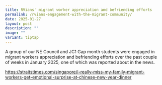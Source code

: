 ```yaml
---
title: RVians' migrant worker appreciation and befriending efforts
permalink: /rvians-engagement-with-the-migrant-community/
date: 2025-01-27
layout: post
description: ""
image: ""
variant: tiptap
---
```

<p>A group of our NE Council and JC1 Gap month students were engaged in migrant
workers appreciation and befriending efforts over the past couple of weeks
in January 2025, one of which was reported about in the news.</p>
<p><a href="https://straitstimes.com/singapore/i-really-miss-my-family-migrant-workers-get-emotional-surprise-at-chinese-new-year-dinner" rel="noopener noreferrer nofollow" target="_blank">https://straitstimes.com/singapore/i-really-miss-my-family-migrant-workers-get-emotional-surprise-at-chinese-new-year-dinner</a>
</p>